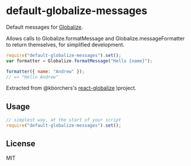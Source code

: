 # default-globalize-messages

Default messages for [Globalize][g].

Allows calls to Globalize.formatMessage and Globalize.messageFormatter to return
themselves, for simplified development.

```js
require("default-globalize-messages").set();
var formatter = Globalize.formatMessage("Hello {name}");

formatter({ name: "Andrew" });
// => "Hello Andrew"
```

Extracted from @kborchers's [react-globalize][rg] )project.

## Usage

```js
// simplest way, at the start of your script
require("default-globalize-messages").set();
```

[g]: https://github.com/jquery/globalize
[rg]: https://github.com/kborchers/react-globalize

## License

MIT
